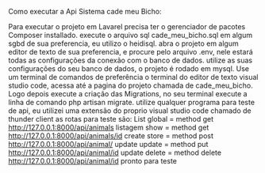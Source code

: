 Como executar a Api Sistema cade meu Bicho:

Para executar o projeto em Lavarel precisa ter o gerenciador de pacotes Composer installado.
execute o arquivo sql cade_meu_bicho.sql em algum sgbd de sua preferencia, eu utilizo o heidisql.
abra o projeto em algum editor de texto de sua preferencia, e procure pelo arquivo .env, nele estará todas as configurações da conexão com o banco de dados.
utilize as suas configurações do seu banco de dados, o projeto é rodado em mysql.
Use um terminal de comandos de preferência o terminal do editor de texto visual studio code, acessa até a pagina do projeto chamada de cade_meu_bicho.
Logo depois execute a criação das Migrations, no seu terminal execute a linha de comando php artisan migrate.
utilize qualquer programa para teste de api, eu utilizei uma extensão do proprio visual studio code chamado de thunder client
as rotas para teste são: List global = method get http://127.0.0.1:8000/api/animals listagem show = method get http://127.0.0.1:8000/api/animals/id create store = method post http://127.0.0.1:8000/api/animal/ update update = method put http://127.0.0.1:8000/api/animal/id update delete = method delete http://127.0.0.1:8000/api/animal/id
pronto para teste
